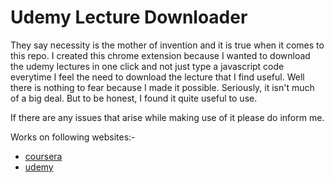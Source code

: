 # Udemy Lecture Downloader
 They say necessity is the mother of invention and it is true when it comes to this repo. I created this chrome extension because I wanted to download the udemy lectures
 in one click and not just type a javascript code everytime I feel the need to download the lecture that I find useful. Well there is nothing to fear because I made it possible.
 Seriously, it isn't much of a big deal. But to be honest, I found it quite useful to use.
 
 If there are any issues that arise while making use of it please do inform me.

Works on following websites:-
* [coursera](https://www.coursera.org)
* [udemy](https://www.udemy.com)
